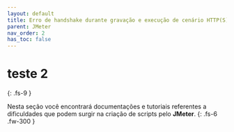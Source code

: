 ```yaml
---
layout: default
title: Erro de handshake durante gravação e execução de cenário HTTP(S) no JMeter
parent: JMeter
nav_order: 2
has_toc: false
---
```


# teste 2
{: .fs-9 }

Nesta seção você encontrará documentações e tutoriais referentes a dificuldades que podem surgir na criação de scripts pelo **JMeter**.
{: .fs-6 .fw-300 }
